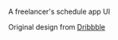 A freelancer's schedule app UI

Original design from [Dribbble](https://dribbble.com/shots/10858979-FREE-Freelancer-Schedule-Web)